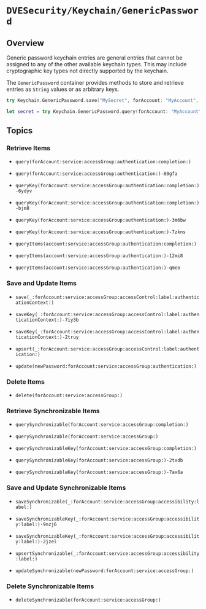 # ``DVESecurity/Keychain/GenericPassword``

## Overview

Generic password keychain entries are general entries that cannot be assigned to any of the other available keychain types.
This may include cryptographic key types not directly supported by the keychain.

The ``GenericPassword`` container provides methods to store and retrieve entries as `String` values or as arbitrary keys.

```swift
try Keychain.GenericPassword.save("MySecret", forAccount: "MyAccount", service: "MyService")

let secret = try Keychain.GenericPassword.query(forAccount: "MyAccount", service: "MyService")
```

## Topics

### Retrieve Items
- ``query(forAccount:service:accessGroup:authentication:completion:)``
- ``query(forAccount:service:accessGroup:authentication:)-80gfa``

- ``queryKey(forAccount:service:accessGroup:authentication:completion:)-6ydyv``
- ``queryKey(forAccount:service:accessGroup:authentication:completion:)-bjm8``
- ``queryKey(forAccount:service:accessGroup:authentication:)-3m6bw``
- ``queryKey(forAccount:service:accessGroup:authentication:)-7zkns``

- ``queryItems(account:service:accessGroup:authentication:completion:)``
- ``queryItems(account:service:accessGroup:authentication:)-12mi8``
- ``queryItems(account:service:accessGroup:authentication:)-qmeo``

### Save and Update Items
- ``save(_:forAccount:service:accessGroup:accessControl:label:authenticationContext:)``
- ``saveKey(_:forAccount:service:accessGroup:accessControl:label:authenticationContext:)-7iy3b``
- ``saveKey(_:forAccount:service:accessGroup:accessControl:label:authenticationContext:)-2truy``

- ``upsert(_:forAccount:service:accessGroup:accessControl:label:authentication:)``

- ``update(newPassword:forAccount:service:accessGroup:authentication:)``

### Delete Items
- ``delete(forAccount:service:accessGroup:)``

### Retrieve Synchronizable Items
- ``querySynchronizable(forAccount:service:accessGroup:completion:)``
- ``querySynchronizable(forAccount:service:accessGroup:)``

- ``querySynchronizableKey(forAccount:service:accessGroup:completion:)``
- ``querySynchronizableKey(forAccount:service:accessGroup:)-2txdb``
- ``querySynchronizableKey(forAccount:service:accessGroup:)-7ax6a``

### Save and Update Synchronizable Items
- ``saveSynchronizable(_:forAccount:service:accessGroup:accessibility:label:)``

- ``saveSynchronizableKey(_:forAccount:service:accessGroup:accessibility:label:)-9nzj6``
- ``saveSynchronizableKey(_:forAccount:service:accessGroup:accessibility:label:)-2jzel``

- ``upsertSynchronizable(_:forAccount:service:accessGroup:accessibility:label:)``

- ``updateSynchronizable(newPassword:forAccount:service:accessGroup:)``

### Delete Synchronizable Items
- ``deleteSynchronizable(forAccount:service:accessGroup:)``

